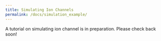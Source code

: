 ```yaml
---
title: Simulating Ion Channels
permalink: /docs/simulation_example/
---
```


A tutorial on simulating ion channel is in preparation. Please check back soon!


